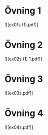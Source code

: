# Övning 1

![[ex01s (1).pdf]]

# Övning 2
![[ex02s (1) 1.pdf]]

# Övning 3

![[ex03s.pdf]]

# Övning 4
![[ex04s.pdf]]
